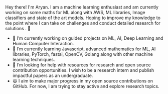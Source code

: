 ### 
Hey there! I'm Aryan. I am a machine learning enthusiast and am currently working on some maths for ML along with AWS, ML libraries, Image classifiers and state of the art models. Hoping to improve my knowledge to the point where I can take on challenges and conduct detailed research for solutions . 👋

- 🔭 I’m currently working on guided projects on ML, AI, Deep Learning and Human Computer Interaction.
- 🌱 I’m currently learning Javascript, advanced mathematics for ML, AI libraries, PyTorch, fastai, OpenCV, Golang along with other machine learning techniques.
- 🤔 I’m looking for help with resources for research and open source contribution opportunities. I wish to be a research intern and publish impactful papers as an undergraduate.
- :smiley: I aim to make major progress in my open source contributions on GitHub. For now, I am trying to stay active and explore research topics.
